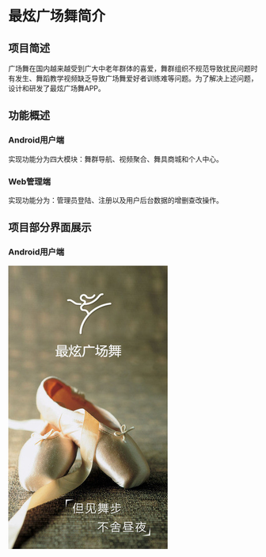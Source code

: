 # 最炫广场舞简介

## 项目简述
广场舞在国内越来越受到广大中老年群体的喜爱，舞群组织不规范导致扰民问题时有发生、舞蹈教学视频缺乏导致广场舞爱好者训练难等问题。为了解决上述问题，设计和研发了最炫广场舞APP。

## 功能概述

### Android用户端
实现功能分为四大模块：舞群导航、视频聚合、舞具商城和个人中心。

### Web管理端
实现功能分为：管理员登陆、注册以及用户后台数据的增删查改操作。

## 项目部分界面展示

### Android用户端
![01_](https://github.com/miaomiaoqiushui/TheBestSquareDance/blob/master/Images/android_00.png)
